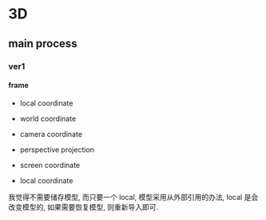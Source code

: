 # 3D


## main process

### ver1

#### frame

- local coordinate
- world coordinate
- camera coordinate
- perspective projection
- screen coordinate

- local coordinate

我觉得不需要储存模型, 而只要一个 local, 模型采用从外部引用的办法, local 是会改变模型的,
如果需要恢复模型, 则重新导入即可.

